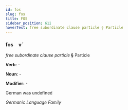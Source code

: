 ```yaml
---
id: fos
slug: fos
title: FOS
sidebar_position: 612
hoverText: free subordinate clause particle § Particle
---
```


### fos&emsp;<span kind="abugida">ɤ́</span>

*free subordinate clause particle* **§** Particle

**Verb**: -

**Noun**: -

**Modifier**: -

German was undefined

*Germanic Language Family*